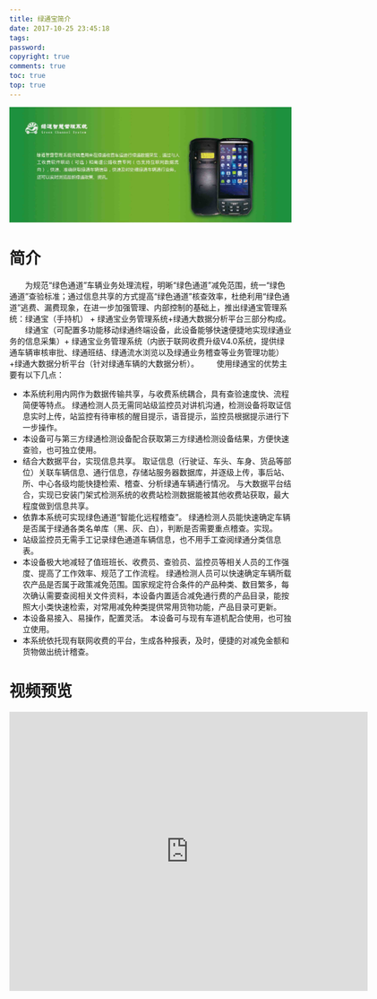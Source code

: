 ```yaml
---
title: 绿通宝简介
date: 2017-10-25 23:45:18
tags: 
password: 
copyright: true
comments: true
toc: true
top: true
---
```


![image](https://github.com/ltbsys/ltbsys.github.io/blob/master/pub-images/ltb_intro.jpg?raw=true)
# 简介
&emsp;&emsp;为规范“绿色通道”车辆业务处理流程，明晰“绿色通道”减免范围，统一“绿色通道”查验标准；通过信息共享的方式提高“绿色通道”核查效率，杜绝利用“绿色通道”逃费、漏费现象，在进一步加强管理、内部控制的基础上，推出绿通宝管理系统：绿通宝（手持机） + 绿通宝业务管理系统+绿通大数据分析平台三部分构成。
&emsp;&emsp;绿通宝（可配置多功能移动绿通终端设备，此设备能够快速便捷地实现绿通业务的信息采集）+ 绿通宝业务管理系统（内嵌于联网收费升级V4.0系统，提供绿通车辆审核审批、绿通班结、绿通流水浏览以及绿通业务稽查等业务管理功能）+绿通大数据分析平台（针对绿通车辆的大数据分析）。
&emsp;&emsp;使用绿通宝的优势主要有以下几点：
* 本系统利用内网作为数据传输共享，与收费系统耦合，具有查验速度快、流程简便等特点。
绿通检测人员无需同站级监控员对讲机沟通，检测设备将取证信息实时上传，站监控有待审核的醒目提示，语音提示，监控员根据提示进行下一步操作。
* 本设备可与第三方绿通检测设备配合获取第三方绿通检测设备结果，方便快速查验，也可独立使用。
* 结合大数据平台，实现信息共享。
取证信息（行驶证、车头、车身、货品等部位）关联车辆信息、通行信息，存储站服务器数据库，并逐级上传，事后站、所、中心各级均能快捷检索、稽查、分析绿通车辆通行情况。
与大数据平台结合，实现已安装门架式检测系统的收费站检测数据能被其他收费站获取，最大程度做到信息共享。
* 依靠本系统可实现绿色通道“智能化远程稽查”。
绿通检测人员能快速确定车辆是否属于绿通各类名单库（黑、灰、白），判断是否需要重点稽查。实现。
* 站级监控员无需手工记录绿色通道车辆信息，也不用手工查阅绿通分类信息表。
* 本设备极大地减轻了值班班长、收费员、查验员、监控员等相关人员的工作强度、提高了工作效率、规范了工作流程。
绿通检测人员可以快速确定车辆所载农产品是否属于政策减免范围。国家规定符合条件的产品种类、数目繁多，每次确认需要查阅相关文件资料，本设备内置适合减免通行费的产品目录，能按照大小类快速检索，对常用减免种类提供常用货物功能，产品目录可更新。
* 本设备易接入、易操作，配置灵活。
本设备可与现有车道机配合使用，也可独立使用。
* 本系统依托现有联网收费的平台，生成各种报表，及时，便捷的对减免金额和货物做出统计稽查。 

# 视频预览
<iframe frameborder="0" width="640" height="498" src="https://v.qq.com/iframe/player.html?vid=k06240uzkh5&tiny=0&auto=0" allowfullscreen></iframe>